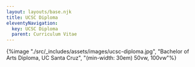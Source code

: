 ```yaml
---
layout: layouts/base.njk
title: UCSC Diploma
eleventyNavigation:
  key: UCSC Diploma
  parent: Curriculum Vitae
---
```


{%image "./src/_includes/assets/images/ucsc-diploma.jpg", "Bachelor of Arts Diploma, UC Santa Cruz", "(min-width: 30em) 50vw, 100vw"%}
